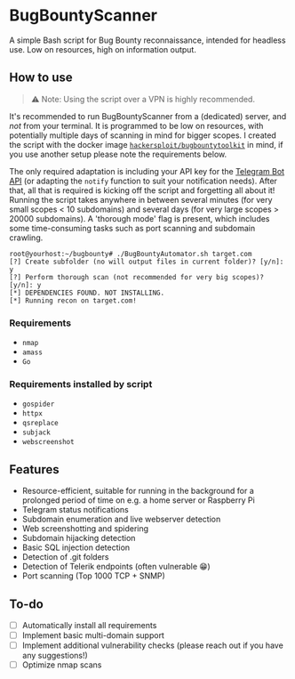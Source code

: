 # BugBountyScanner
A simple Bash script for Bug Bounty reconnaissance, intended for headless use. Low on resources, high on information output.

## How to use

> ⚠ Note: Using the script over a VPN is highly recommended.

It's recommended to run BugBountyScanner from a (dedicated) server, and _not_ from your terminal. It is programmed to be low on resources, with potentially multiple days of scanning in mind for bigger scopes. I created the script with the docker image [`hackersploit/bugbountytoolkit`](https://github.com/AlexisAhmed/BugBountyToolkit) in mind, if you use another setup please note the requirements below.

The only required adaptation is including your API key for the [Telegram Bot API](https://core.telegram.org/bots/api) (or adapting the `notify` function to suit your notification needs). After that, all that is required is kicking off the script and forgetting all about it! Running the script takes anywhere in between several minutes (for very small scopes < 10 subdomains) and several days (for very large scopes > 20000 subdomains). A 'thorough mode' flag is present, which includes some time-consuming tasks such as port scanning and subdomain crawling.

```
root@yourhost:~/bugbounty# ./BugBountyAutomator.sh target.com
[?] Create subfolder (no will output files in current folder)? [y/n]: y
[?] Perform thorough scan (not recommended for very big scopes)? [y/n]: y
[*] DEPENDENCIES FOUND. NOT INSTALLING.
[*] Running recon on target.com!
```

### Requirements

- `nmap`
- `amass`
- `Go`

### Requirements installed by script

- `gospider`
- `httpx`
- `qsreplace`
- `subjack`
- `webscreenshot`

## Features

- Resource-efficient, suitable for running in the background for a prolonged period of time on e.g. a home server or Raspberry Pi
- Telegram status notifications
- Subdomain enumeration and live webserver detection
- Web screenshotting and spidering
- Subdomain hijacking detection
- Basic SQL injection detection
- Detection of .git folders
- Detection of Telerik endpoints (often vulnerable 😁)
- Port scanning (Top 1000 TCP + SNMP)


## To-do
- [ ] Automatically install all requirements
- [ ] Implement basic multi-domain support
- [ ] Implement additional vulnerability checks (please reach out if you have any suggestions!)
- [ ] Optimize nmap scans
